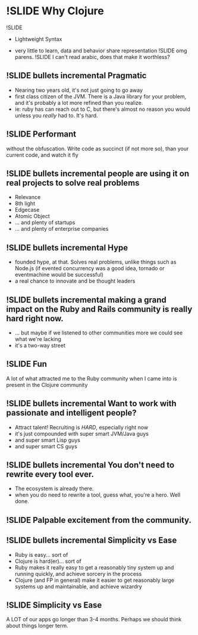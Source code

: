 !SLIDE
Why Clojure
===========

!SLIDE
* Lightweight Syntax
 - very little to learn, data and behavior share representation
!SLIDE
omg parens.
!SLIDE
I can't read arabic, does that make it worthless?

!SLIDE bullets incremental
Pragmatic
---------
 - Nearing two years old, it's not just going to go away
 - first class citizen of the JVM. There is a Java library for your problem, and it's probably a lot more refined than you realize.
  - ie: ruby has can reach out to C, but there's almost no reason you would unless you _really_ had to. It's hard.

!SLIDE
Performant
----------
without the obfuscation. Write code as succinct (if not more so), than your current code, and watch it fly

!SLIDE bullets incremental
people are using it on real projects to solve real problems
-----------------------------------------------------------
 - Relevance
 - 8th light
 - Edgecase
 - Atomic Object
 - ... and plenty of startups
 - ... and plenty of enterprise companies

!SLIDE bullets incremental
Hype
----

 - founded hype, at that. Solves real problems, unlike things such as Node.js (if evented concurrency was a good idea, tornado or eventmachine would be successful)
 - a real chance to innovate and be thought leaders

!SLIDE bullets incremental
making a grand impact on the Ruby and Rails community is really hard right now.
-------------------------------------------------------------------------------
- ... but maybe if we listened to other communities more we could see what we're lacking
- it's a two-way street

!SLIDE
Fun
---
A lot of what attracted me to the Ruby community when I came into is present in the Clojure community

!SLIDE bullets incremental
Want to work with passionate and intelligent people?
----------------------------------------------------
- Attract talent! Recruiting is _HARD_, especially right now
- it's just compounded with super smart JVM/Java guys
- and super smart Lisp guys
- and super smart CS guys

!SLIDE bullets incremental
You don't need to rewrite every tool ever.
------------------------------------------------------------------------------
- The ecosystem is already there.
- when you do need to rewrite a tool, guess what, you're a hero. Well done.

!SLIDE
Palpable excitement from the community.
---------------------------------------

!SLIDE bullets incremental
Simplicity vs Ease
------------------

 - Ruby is easy... sort of
 - Clojure is hard(er)... sort of
 - Ruby makes it really easy to get a reasonably tiny system up and running quickly, and achieve sorcery in the process
 - Clojure (and FP in general) make it easier to get reasonably large systems up and maintainable, and achieve wizardry

!SLIDE
Simplicity vs Ease
------------------

A LOT of our apps go longer than 3-4 months. Perhaps we should think about things longer term.
